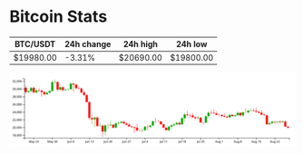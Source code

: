 # Bitcoin Stats

BTC/USDT|24h change|24h high|24h low|
|---|---|---|---|
|$19980.00|-3.31%|$20690.00|$19800.00|

<img src="./chart.svg">
